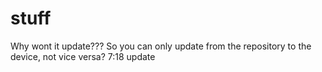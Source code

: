 # stuff
Why wont it update???
So you can only update from the repository to the device, not vice versa?
7:18 update

